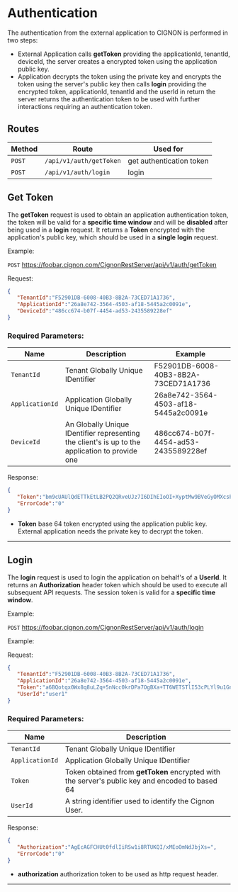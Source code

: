 # Authentication

The authentication from the external application to CIGNON is performed in two steps: 
* External Application calls **getToken** providing the applicationId, tenantId, deviceId, the server creates a encrypted token using the application public key.
* Application decrypts the token using the private key and encrypts the token using the server's public key then calls **login** providing the encrypted token, applicationId, tenantId and the userId in return the server returns the authentication token to be used with further interactions requiring an authentication token.

## Routes

| Method      | Route                      | Used for                  |
| ----------- | ---------------------------| ------------------------- |
| `POST`      | `/api/v1/auth/getToken`    | get authentication token  |
| `POST`      | `/api/v1/auth/login`       | login                     |

## Get Token

The **getToken** request is used to obtain an application authentication token, the token will be valid for a **specific time window** and will be **disabled** after being used in a **login** request. It returns a **Token** encrypted with the application's public key, which should be used in a **single** **login** request. 

Example:

`POST` https://foobar.cignon.com/CignonRestServer/api/v1/auth/getToken

Request:
```json
{
   "TenantId":"F52901DB-6008-40B3-8B2A-73CED71A1736",
   "ApplicationId":"26a8e742-3564-4503-af18-5445a2c0091e",
   "DeviceId":"486cc674-b07f-4454-ad53-2435589228ef"
}
```

### Required Parameters:

| Name               | Description                      | Example          |
| ------------------ | ---------------------------------| -----------------|
| `TenantId`         | Tenant Globally Unique IDentifier      | F52901DB-6008-40B3-8B2A-73CED71A1736       |
| `ApplicationId`    | Application Globally Unique IDentifier   | 26a8e742-3564-4503-af18-5445a2c0091e              |
| `DeviceId`         | An Globally Unique IDentifier representing the client's is up to the application to provide one  | 486cc674-b07f-4454-ad53-2435589228ef          |

Response:
```json
{
   "Token":"bm9cUAUlQdETTkEtLB2PQ2QRveUJz7I6DIhEIoOI+XyptMw9BVeGyOMXcsPadpW....jQuoV44sWjmuMWanJd5tHk0Ibpw4=",
   "ErrorCode":"0"
}
```
* **Token** base 64 token encrypted using the application public key. External application needs the private key to decrypt the token.

* * *

## Login

The **login** request is used to login the application on behalf's of a **UserId**. It returns an **Authorization** header token which should be used to execute all subsequent API requests. The session token is valid for a **specific time window**.

Example:

`POST` https://foobar.cignon.com/CignonRestServer/api/v1/auth/login

Example:

Request:
```json
{
   "TenantId":"F52901DB-6008-40B3-8B2A-73CED71A1736",
   "ApplicationId":"26a8e742-3564-4503-af18-5445a2c0091e",
   "Token":"a6BQotqx0Wx8q8uLZq+5nNcc0krDPa7OgBXa+TT6WETSTlI53cPLYl9u1Gnm5vLVQ5.....ZRJirRtvYkfvaOP6nmEizm4kgaW/9McBQQV3G6WlQMuhc1rY/XlIHNXU=",
   "UserId":"user1"
}
```

### Required Parameters:

| Name               | Description                      |
| ------------------ | ---------------------------------|
| `TenantId`         | Tenant Globally Unique IDentifier      |
| `ApplicationId`    | Application Globally Unique IDentifier   |
| `Token`         | Token obtained from **getToken** encrypted with the server's public key and encoded to based 64  |
| `UserId`    | A string identifier used to identify the Cignon User. |

Response:
```json
{
   "Authorization":"AgEcAGFCHUt0fdlIiRSw1i8RTUKQI/xMEoOmNdJbjXs=",
   "ErrorCode":"0"
}
```
* **authorization** authorization token to be used as http request header.

* * *


